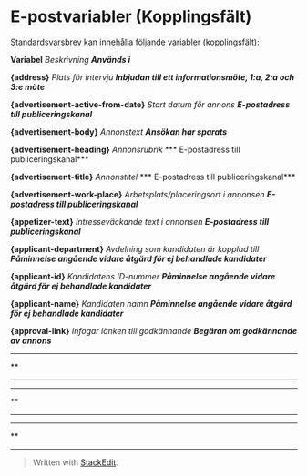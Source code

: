 # E-postvariabler (Kopplingsfält)

[Standardsvarsbrev](standard_response_email_types.htm)  kan innehålla följande variabler (kopplingsfält):

**Variabel**
*Beskrivning*
***Används i***

**{address}**
*Plats för intervju*
***Inbjudan till ett informationsmöte, 1:a, 2:a och 3:e möte***

**{advertisement-active-from-date}**
*Start datum för annons*
***E-postadress till publiceringskanal***

**{advertisement-body}**
*Annonstext*
***Ansökan har sparats***

**{advertisement-heading}**
*Annonsrubrik*
***  E-postadress till publiceringskanal***

**{advertisement-title}**
*Annonstitel*
***  E-postadress till publiceringskanal***

**{advertisement-work-place}**
*Arbetsplats/placeringsort i annonsen*
***E-postadress till publiceringskanal***

**{appetizer-text}**
*Intresseväckande text i annonsen*
***E-postadress till publiceringskanal***

**{applicant-department}**
*Avdelning som kandidaten är kopplad till*
***Påminnelse angående vidare åtgärd för ej behandlade kandidater***

**{applicant-id}**
*Kandidatens ID-nummer*
***Påminnelse angående vidare åtgärd för ej behandlade kandidater***

**{applicant-name}**
*Kandidaten namn*
***Påminnelse angående vidare åtgärd för ej behandlade kandidater***

**{approval-link}**
*Infogar länken till godkännande*
***Begäran om godkännande av annons***

****
**
******

****
**
******

****
**
******

> Written with [StackEdit](https://stackedit.io/).
<!--stackedit_data:
eyJoaXN0b3J5IjpbLTgyNTM5MzAyNCwtMTY5Mzc0MjM1OCwxMz
EzMDQ5OTE5XX0=
-->